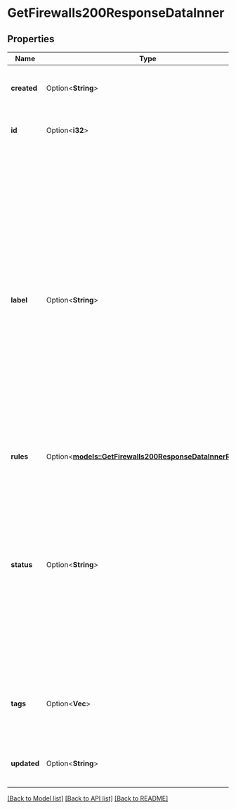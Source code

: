 # GetFirewalls200ResponseDataInner

## Properties

Name | Type | Description | Notes
------------ | ------------- | ------------- | -------------
**created** | Option<**String**> | __Filterable__, __Read-only__ When this Firewall was created. | [optional][readonly]
**id** | Option<**i32**> | __Filterable__, __Read-only__ The Firewall's unique ID. | [optional][readonly]
**label** | Option<**String**> | __Filterable__ The Firewall's label, for display purposes only.  Firewall labels have the following constraints:    - Must begin and end with an alphanumeric character.   - May only consist of alphanumeric characters, hyphens (`-`), underscores (`_`) or periods (`.`).   - Cannot have two hyphens (`--`), underscores (`__`) or periods (`..`) in a row.   - Must be between 3 and 32 characters.   - Must be unique. | [optional]
**rules** | Option<[**models::GetFirewalls200ResponseDataInnerRules**](get_firewalls_200_response_data_inner_rules.md)> |  | [optional]
**status** | Option<**String**> | __Read-only__ The status of this Firewall.    - When a Firewall is first created its status is `enabled`.   - Run the [Update a firewall](https://techdocs.akamai.com/linode-api/reference/put-firewall) operation to set a Firewall's status to `enabled` or `disabled`.   - Run the [Delete a firewall](https://techdocs.akamai.com/linode-api/reference/delete-firewall) operation to delete a Firewall. | [optional][readonly]
**tags** | Option<**Vec<String>**> | __Filterable__ An array of tags applied to this object. Tags are for organizational purposes only. | [optional]
**updated** | Option<**String**> | __Filterable__, __Read-only__ When this Firewall was last updated. | [optional][readonly]

[[Back to Model list]](../README.md#documentation-for-models) [[Back to API list]](../README.md#documentation-for-api-endpoints) [[Back to README]](../README.md)


